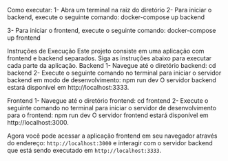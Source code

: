 Como executar:
1- Abra um terminal na raiz do diretório 
2- Para iniciar o backend, execute o seguinte comando:
    docker-compose up backend

3- Para iniciar o frontend, execute o seguinte comando:
    docker-compose up frontend


Instruções de Execução
Este projeto consiste em uma aplicação com frontend e backend separados. Siga as instruções abaixo para executar cada parte da aplicação.
Backend
1- Navegue até o diretório backend:
    cd backend
2- Execute o seguinte comando no terminal para iniciar o servidor backend em modo de desenvolvimento:
    npm run dev
O servidor backend estará disponível em http://localhost:3333.

Frontend
1- Navegue até o diretório frontend:
    cd frontend
2- Execute o seguinte comando no terminal para iniciar o servidor de desenvolvimento para o frontend:
    npm run dev
O servidor frontend estará disponível em http://localhost:3000.


Agora você pode acessar a aplicação frontend em seu navegador através do endereço:
`http://localhost:3000` e interagir com o servidor backend que está sendo executado em `http://localhost:3333`.